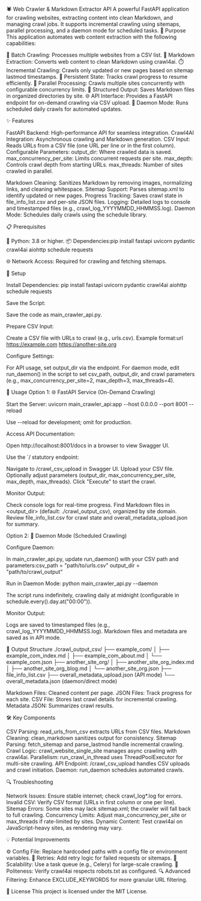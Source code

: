 🕷️ Web Crawler & Markdown Extractor API
A powerful FastAPI application for crawling websites, extracting content into clean Markdown, and managing crawl jobs. It supports incremental crawling using sitemaps, parallel processing, and a daemon mode for scheduled tasks.
🎯 Purpose
This application automates web content extraction with the following capabilities:

🔗 Batch Crawling: Processes multiple websites from a CSV list.
📝 Markdown Extraction: Converts web content to clean Markdown using crawl4ai.
⏱️ Incremental Crawling: Crawls only updated or new pages based on sitemap lastmod timestamps.
💾 Persistent State: Tracks crawl progress to resume efficiently.
🚀 Parallel Processing: Crawls multiple sites concurrently with configurable concurrency limits.
📂 Structured Output: Saves Markdown files in organized directories by site.
🌐 API Interface: Provides a FastAPI endpoint for on-demand crawling via CSV upload.
🤖 Daemon Mode: Runs scheduled daily crawls for automated updates.

✨ Features

FastAPI Backend: High-performance API for seamless integration.
Crawl4AI Integration: Asynchronous crawling and Markdown generation.
CSV Input: Reads URLs from a CSV file (one URL per line or in the first column).
Configurable Parameters:
output_dir: Where crawled data is saved.
max_concurrency_per_site: Limits concurrent requests per site.
max_depth: Controls crawl depth from starting URLs.
max_threads: Number of sites crawled in parallel.


Markdown Cleaning: Sanitizes Markdown by removing images, normalizing links, and cleaning whitespace.
Sitemap Support: Parses sitemap.xml to identify updated or new pages.
Progress Tracking: Saves crawl state in file_info_list.csv and per-site JSON files.
Logging: Detailed logs to console and timestamped files (e.g., crawl_log_YYYYMMDD_HHMMSS.log).
Daemon Mode: Schedules daily crawls using the schedule library.

📋 Prerequisites

🐍 Python: 3.8 or higher.
📦 Dependencies:pip install fastapi uvicorn pydantic crawl4ai aiohttp schedule requests


🌐 Network Access: Required for crawling and fetching sitemaps.

🔧 Setup

Install Dependencies:
pip install fastapi uvicorn pydantic crawl4ai aiohttp schedule requests


Save the Script:

Save the code as main_crawler_api.py.


Prepare CSV Input:

Create a CSV file with URLs to crawl (e.g., urls.csv).
Example format:url
https://example.com
https://another-site.org




Configure Settings:

For API usage, set output_dir via the endpoint.
For daemon mode, edit run_daemon() in the script to set csv_path, output_dir, and crawl parameters (e.g., max_concurrency_per_site=2, max_depth=3, max_threads=4).



🚀 Usage
Option 1: 🌐 FastAPI Service (On-Demand Crawling)

Start the Server:
uvicorn main_crawler_api:app --host 0.0.0.0 --port 8001 --reload


Use --reload for development; omit for production.


Access API Documentation:

Open http://localhost:8001/docs in a browser to view Swagger UI.


Use the `/ statutory endpoint:

Navigate to /crawl_csv_upload in Swagger UI.
Upload your CSV file.
Optionally adjust parameters (output_dir, max_concurrency_per_site, max_depth, max_threads).
Click "Execute" to start the crawl.


Monitor Output:

Check console logs for real-time progress.
Find Markdown files in <output_dir> (default: ./crawl_output_csv), organized by site domain.
Review file_info_list.csv for crawl state and overall_metadata_upload.json for summary.



Option 2: 🤖 Daemon Mode (Scheduled Crawling)

Configure Daemon:

In main_crawler_api.py, update run_daemon() with your CSV path and parameters:csv_path = "path/to/urls.csv"
output_dir = "path/to/crawl_output"




Run in Daemon Mode:
python main_crawler_api.py --daemon


The script runs indefinitely, crawling daily at midnight (configurable in schedule.every().day.at("00:00")).


Monitor Output:

Logs are saved to timestamped files (e.g., crawl_log_YYYYMMDD_HHMMSS.log).
Markdown files and metadata are saved as in API mode.



📁 Output Structure
./crawl_output_csv/
├── example_com/
│   ├── example_com_index.md
│   ├── example_com_about.md
│   └── example_com.json
├── another_site_org/
│   ├── another_site_org_index.md
│   ├── another_site_org_blog.md
│   └── another_site_org.json
├── file_info_list.csv
├── overall_metadata_upload.json  (API mode)
└── overall_metadata.json  (daemon/direct mode)


Markdown Files: Cleaned content per page.
JSON Files: Track progress for each site.
CSV File: Stores last crawl details for incremental crawling.
Metadata JSON: Summarizes crawl results.

🛠️ Key Components

CSV Parsing: read_urls_from_csv extracts URLs from CSV files.
Markdown Cleaning: clean_markdown sanitizes output for consistency.
Sitemap Parsing: fetch_sitemap and parse_lastmod handle incremental crawling.
Crawl Logic: crawl_website_single_site manages async crawling with crawl4ai.
Parallelism: run_crawl_in_thread uses ThreadPoolExecutor for multi-site crawling.
API Endpoint: /crawl_csv_upload handles CSV uploads and crawl initiation.
Daemon: run_daemon schedules automated crawls.

🔍 Troubleshooting

Network Issues: Ensure stable internet; check crawl_log*.log for errors.
Invalid CSV: Verify CSV format (URLs in first column or one per line).
Sitemap Errors: Some sites may lack sitemap.xml; the crawler will fall back to full crawling.
Concurrency Limits: Adjust max_concurrency_per_site or max_threads if rate-limited by sites.
Dynamic Content: Test crawl4ai on JavaScript-heavy sites, as rendering may vary.

💡 Potential Improvements

⚙️ Config File: Replace hardcoded paths with a config file or environment variables.
🔄 Retries: Add retry logic for failed requests or sitemaps.
🚀 Scalability: Use a task queue (e.g., Celery) for large-scale crawling.
🤝 Politeness: Verify crawl4ai respects robots.txt as configured.
🔍 Advanced Filtering: Enhance EXCLUDE_KEYWORDS for more granular URL filtering.

📜 License
This project is licensed under the MIT License.
